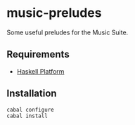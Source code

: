 
# music-preludes

Some useful preludes for the Music Suite.

## Requirements

* [Haskell Platform](http://www.haskell.org/platform)

## Installation

    cabal configure
    cabal install
